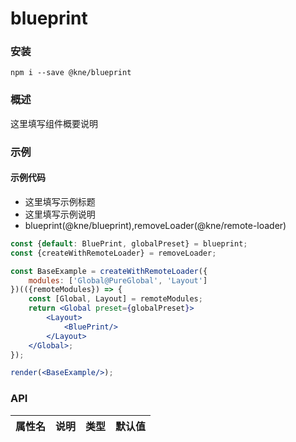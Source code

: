 
# blueprint


### 安装

```shell
npm i --save @kne/blueprint
```


### 概述

这里填写组件概要说明


### 示例

#### 示例代码

- 这里填写示例标题
- 这里填写示例说明
- blueprint(@kne/blueprint),removeLoader(@kne/remote-loader)

```jsx
const {default: BluePrint, globalPreset} = blueprint;
const {createWithRemoteLoader} = removeLoader;

const BaseExample = createWithRemoteLoader({
    modules: ['Global@PureGlobal', 'Layout']
})(({remoteModules}) => {
    const [Global, Layout] = remoteModules;
    return <Global preset={globalPreset}>
        <Layout>
            <BluePrint/>
        </Layout>
    </Global>;
});

render(<BaseExample/>);

```


### API

|属性名|说明|类型|默认值|
|  ---  | ---  | --- | --- |

